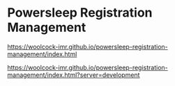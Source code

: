 # Powersleep Registration Management

https://woolcock-imr.github.io/powersleep-registration-management/index.html

https://woolcock-imr.github.io/powersleep-registration-management/index.html?server=development
